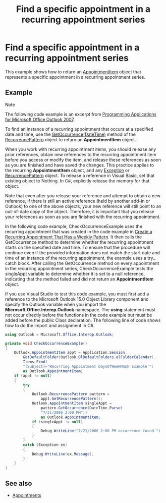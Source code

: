 ﻿---
title: Find a specific appointment in a recurring appointment series
TOCTitle: Find a specific appointment in a recurring appointment series
ms:assetid: 01f55f04-7245-4325-a354-50a6eb270a31
ms:mtpsurl: https://msdn.microsoft.com/library/Ff184586(v=office.15)
ms:contentKeyID: 55119812
ms.date: 07/24/2014
mtps_version: v=office.15


---

# Find a specific appointment in a recurring appointment series

This example shows how to return an [AppointmentItem](https://msdn.microsoft.com/library/bb645611\(v=office.15\)) object that represents a specific appointment in a recurring appointment series.

## Example

> [!NOTE] 
> The following code example is an excerpt from [Programming Applications for Microsoft Office Outlook 2007](https://www.amazon.com/gp/product/0735622493?ie=UTF8&tag=msmsdn-20&linkCode=as2&camp=1789&creative=9325&creativeASIN=0735622493).

To find an instance of a recurring appointment that occurs at a specified date and time, use the [GetOccurrence(DateTime)](https://msdn.microsoft.com/library/bb622806\(v=office.15\)) method of the [RecurrencePattern](https://msdn.microsoft.com/library/bb608903\(v=office.15\)) object to return an **AppointmentItem** object.

When you work with recurring appointment items, you should release any prior references, obtain new references to the recurring appointment item before you access or modify the item, and release these references as soon as you are finished and have saved the changes. This practice applies to the recurring **AppointmentItem** object, and any [Exception](https://msdn.microsoft.com/library/bb610440\(v=office.15\)) or [RecurrencePattern](https://msdn.microsoft.com/library/bb608903\(v=office.15\)) object. To release a reference in Visual Basic, set that existing object to Nothing. In C\#, explicitly release the memory for that object.

Note that even after you release your reference and attempt to obtain a new reference, if there is still an active reference (held by another add-in or Outlook) to one of the above objects, your new reference will still point to an out-of-date copy of the object. Therefore, it is important that you release your references as soon as you are finished with the recurring appointment.

In the following code example, CheckOccurrenceExample uses the recurring appointment that was created in the code example in [Create a Recurring Appointment That Has a Weekly Pattern](how-to-create-a-recurring-appointment-that-has-a-weekly-pattern.md). It then calls the GetOccurrence method to determine whether the recurring appointment starts on the specified date and time. To ensure that the procedure will continue even if the provided information does not match the start date and time of an instance of the recurring appointment, the example uses a try…catch block. After calling the GetOccurrence method on every appointment in the recurring appointment series, CheckOccurrenceExample tests the singleAppt variable to determine whether it is set to a null reference, indicating that the method failed and did not return an **AppointmentItem** object.

If you use Visual Studio to test this code example, you must first add a reference to the Microsoft Outlook 15.0 Object Library component and specify the Outlook variable when you import the **Microsoft.Office.Interop.Outlook** namespace. The **using** statement must not occur directly before the functions in the code example but must be added before the public Class declaration. The following line of code shows how to do the import and assignment in C\#.

```csharp
using Outlook = Microsoft.Office.Interop.Outlook;
```

```csharp
private void CheckOccurrenceExample()
{
    Outlook.AppointmentItem appt = Application.Session.
        GetDefaultFolder(Outlook.OlDefaultFolders.olFolderCalendar).
        Items.Find(
        "[Subject]='Recurring Appointment DaysOfWeekMask Example'")
        as Outlook.AppointmentItem;
    if (appt != null)
    {
        try
        {
            Outlook.RecurrencePattern pattern =
                appt.GetRecurrencePattern();
            Outlook.AppointmentItem singleAppt =
                pattern.GetOccurrence(DateTime.Parse(
                "7/21/2006 2:00 PM"))
                as Outlook.AppointmentItem;
            if (singleAppt != null)
            {
                Debug.WriteLine("7/21/2006 2:00 PM occurrence found.");
            }
        }
        catch (Exception ex)
        {
            Debug.WriteLine(ex.Message);
        }
    }
}
```

## See also

- [Appointments](appointments.md)

